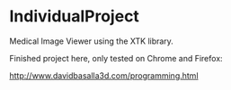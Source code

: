 IndividualProject
=================

Medical Image Viewer using the XTK library. 

Finished project here, only tested on Chrome and Firefox:

http://www.davidbasalla3d.com/programming.html


